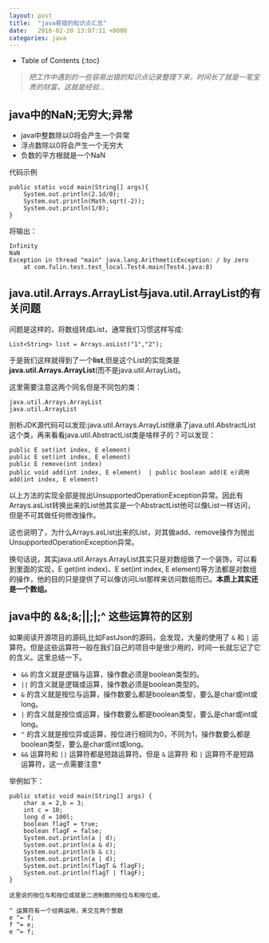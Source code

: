 ```yaml
---
layout: post
title:	"java易错的知识点汇总"
date:	2016-02-20 13:07:11 +0800
categories:	java
---
```


* Table of Contents
{:toc}

>*把工作中遇到的一些容易出错的知识点记录整理下来，时间长了就是一笔宝贵的财富，这就是经验...*

## java中的NaN;无穷大;异常

 * java中整数除以0将会产生一个异常
 * 浮点数除以0将会产生一个无穷大
 * 负数的平方根就是一个NaN

 代码示例

	public static void main(String[] args){
		System.out.println(2.1d/0);
		System.out.println(Math.sqrt(-2));
		System.out.println(1/0);
	}

将输出：

	Infinity
	NaN
	Exception in thread "main" java.lang.ArithmeticException: / by zero
		at com.fulin.test.test_local.Test4.main(Test4.java:8)

## java.util.Arrays.ArrayList与java.util.ArrayList的有关问题

问题是这样的，将数组转成List，通常我们习惯这样写成:

    List<String> list = Arrays.asList("1","2");


于是我们这样就得到了一个**list**,但是这个List的实现类是**java.util.Arrays.ArrayList**(而不是java.util.ArrayList)。

这里需要注意这两个同名但是不同包的类：


	java.util.Arrays.ArrayList
	java.util.ArrayList


剖析JDK源代码可以发现:java.util.Arrays.ArrayList继承了java.util.AbstractList这个类，再来看看java.util.AbstractList类是啥样子的？可以发现：

	public E set(int index, E element)
	public E set(int index, E element)
	public E remove(int index)
	public void add(int index, E element)  | public boolean add(E e)调用add(int index, E element)

以上方法的实现全部是抛出UnsupportedOperationException异常。因此有Arrays.asList转换出来的List他其实是一个AbstractList他可以像List一样访问，但是不可其做任何修改操作。

这也说明了，为什么Arrays.asList出来的List，对其做add、remove操作为抛出UnsupportedOperationException异常。

换句话说，其实java.util.Arrays.ArrayList其实只是对数组做了一个装饰，可以看到里面的实现，E get(int index)、E set(int index, E element)等方法都是对数组的操作，他的目的只是提供了可以像访问List那样来访问数组而已。**本质上其实还是一个数组。**

## java中的 &&;&;||;|;^ 这些运算符的区别

 如果阅读开源项目的源码,比如FastJson的源码，会发现，大量的使用了 `&` 和 `|` 运算符。但是这些运算符一般在我们自己的项目中是很少用的，时间一长就忘记了它的含义。这里总结一下。

 * `&&` 的含义就是逻辑与运算，操作数必须是boolean类型的。
 * `||` 的含义就是逻辑或运算，操作数必须是boolean类型的。
 * `&`  的含义就是按位与运算，操作数要么都是boolean类型，要么是char或int或long。
 * `|`  的含义就是按位或运算，操作数要么都是boolean类型，要么是char或int或long。
 * `^`  的含义就是按位异或运算，按位进行相同为0，不同为1，操作数要么都是boolean类型，要么是char或int或long。
 * `&&` 运算符和 `||` 运算符都是短路运算符。但是 `&` 运算符 和 `|` 运算符不是短路运算符，这一点需要注意*

 举例如下：

	public static void main(String[] args) {
		char a = 2,b = 3;
		int c = 10;
		long d = 100l;
		boolean flagT = true;
		boolean flagF = false;
		System.out.println(a | d);
		System.out.println(a & d);
		System.out.println(b & c);
		System.out.println(a | d);
		System.out.println(flagT & flagF);
		System.out.println(flagT | flagF);
	}

 `这里说的按位与和按位或就是二进制数的按位与和按位或。`

 	^ 运算符有一个经典运用，来交互两个整数
	e ^= f;
	f ^= e;
	e ^= f;